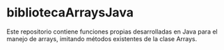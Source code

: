 # bibliotecaArraysJava
Este repositorio contiene funciones propias desarrolladas en Java para el manejo de arrays, imitando métodos existentes de la clase Arrays.

